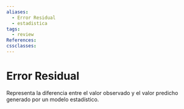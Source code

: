 ```yaml
---
aliases:
  - Error Residual
  - estadistica
tags:
  - review
References: 
cssclasses:
---
```

# Error Residual

Representa la diferencia entre el valor observado y el valor predicho generado por un modelo estadístico.